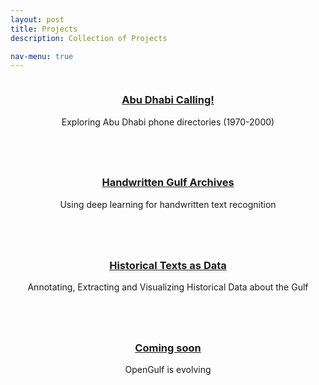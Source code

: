 ```yaml
---
layout: post
title: Projects
description: Collection of Projects

nav-menu: true
---
```


<!--  <div id="main" class="alt">   -->         
<section id="one" class="tiles">
  
  <article>
    <span class="image">
      <img src="" alt="" />
    </span>
    <header class="major">
      <h3><a href="/ADcalling.html" class="link">Abu Dhabi Calling!</a></h3>
      <p>Exploring Abu Dhabi phone directories (1970-2000)</p>
    </header>
  </article>
  
  <article>
    <span class="image">
      <img src="" alt="" />
    </span>
    <header class="major">
      <h3><a href="/HTR.html" class="link">Handwritten Gulf Archives </a></h3>
      <p>Using deep learning for handwritten text recognition</p>
    </header>
  </article>
  
 <!--  <article>
    <span class="image">
      <img src="" alt="" />
    </span>
    <header class="major">
      <h3><a href="/datasets.html" class="link">Datasets</a></h3>
      <p>Dataset collection</p>
    </header>
  </article> -->
  
  <article>
    <span class="image">
      <img src="" alt="" />
    </span>
    <header class="major">
      <h3><a href="/lorimer.html" class="link">Historical Texts as Data</a></h3>
      <p>Annotating, Extracting and Visualizing Historical Data about the Gulf </p>
    </header>
  </article>
  
  <article>
    <span class="image">
      <img src="" alt="" />
    </span>
    <header class="major">
      <h3><a href="/comingsoon" class="link">Coming soon</a></h3>
      <p>OpenGulf is evolving</p>
    </header>
  </article>
  
  
</section>

<!--    </div> -->